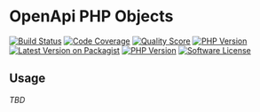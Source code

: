 # OpenApi PHP Objects

<p align="center">

[![Build Status][ico-travis]][link-travis]
[![Code Coverage][ico-scrutinizer]][link-scrutinizer]
[![Quality Score][ico-code-quality]][link-code-quality]
[![PHP Version][ico-dependencies]][link-github]
[![Latest Version on Packagist][ico-version]][link-packagist]
[![PHP Version][ico-php-version]][link-github]
[![Software License][ico-license]][link-license]

</p>

## Usage

*TBD*

[ico-version]: https://img.shields.io/github/tag/waspes/objects.svg?style=flat-square&label=latest
[ico-php-version]: https://img.shields.io/packagist/php-v/waspes/objects.svg?style=flat-square
[ico-license]: https://img.shields.io/badge/License-MIT-blue.svg?style=flat-square
[ico-travis]: https://img.shields.io/travis/waspes/objects.svg?style=flat-square&logo=travis
[ico-scrutinizer]: https://img.shields.io/scrutinizer/coverage/g/waspes/objects.svg?style=flat-square&logo=scrutinizer
[ico-code-quality]: https://img.shields.io/scrutinizer/g/waspes/objects.svg?style=flat-square&logo=scrutinizer
[ico-dependencies]: https://img.shields.io/badge/dependencies-0-brightgreen.svg?style=flat-square&logo=scrutinizer

[link-packagist]: https://packagist.org/packages/waspes/objects
[link-github]: https://github.com/waspes/objects
[link-license]: LICENSE
[link-travis]: https://travis-ci.org/waspes/objects
[link-scrutinizer]: https://scrutinizer-ci.com/g/waspes/objects/code-structure
[link-code-quality]: https://scrutinizer-ci.com/g/waspes/objects
